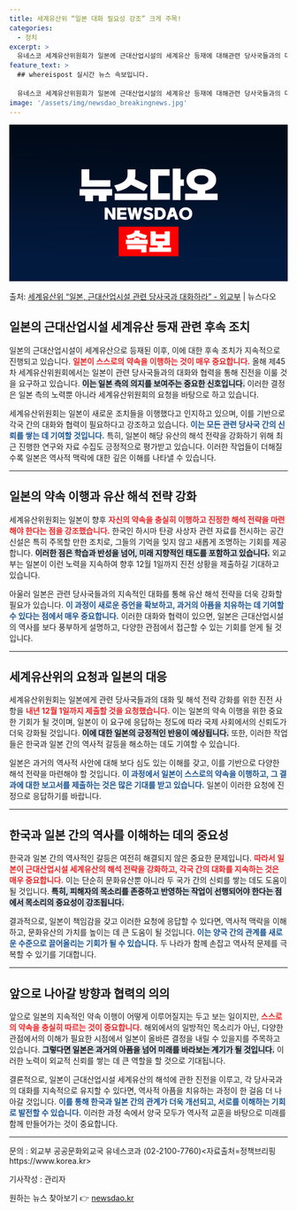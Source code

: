 ```yaml
---
title: 세계유산위 “일본 대화 필요성 강조” 크게 주목!
categories:
  - 정치
excerpt: >
  유네스코 세계유산위원회가 일본에 근대산업시설의 세계유산 등재에 대해관련 당사국들과의 대화를 지속할 것을 독려…
feature_text: >
  ## whereispost 실시간 뉴스 속보입니다.

  유네스코 세계유산위원회가 일본에 근대산업시설의 세계유산 등재에 대해관련 당사국들과의 대화를 지속할 것을 독려…
image: '/assets/img/newsdao_breakingnews.jpg'
---
```


![뉴스다오 속보](/assets/img/newsdao_breakingnews.jpg)

<p>출처: <a href="https://newsdao.kr/1955" rel="dofollow">세계유산위 “일본, 근대산업시설 관련 당사국과 대화하라” - 외교부</a> | 뉴스다오</p>

<h2 data-ke-size="size26">일본의 근대산업시설 세계유산 등재 관련 후속 조치</h2>

<p data-ke-size="size16">일본의 근대산업시설이 세계유산으로 등재된 이후, 이에 대한 후속 조치가 지속적으로 진행되고 있습니다. <b><span style="color: #ee2323;">일본이 스스로의 약속을 이행하는 것이 매우 중요합니다.</span></b> 올해 제45차 세계유산위원회에서는 일본이 관련 당사국들과의 대화와 협력을 통해 진전을 이룰 것을 요구하고 있습니다. <b><span style="background-color: #21538527;">이는 일본 측의 의지를 보여주는 중요한 신호입니다.</span></b> 이러한 결정은 일본 측의 노력뿐 아니라 세계유산위원회의 요청을 바탕으로 하고 있습니다.</p>

<p data-ke-size="size16">세계유산위원회는 일본이 새로운 조치들을 이행했다고 인지하고 있으며, 이를 기반으로 각국 간의 대화와 협력이 필요하다고 강조하고 있습니다. <b><span style="color: #1a5490;">이는 모든 관련 당사국 간의 신뢰를 쌓는 데 기여할 것입니다.</span></b> 특히, 일본이 해당 유산의 해석 전략을 강화하기 위해 최근 진행한 연구와 자료 수집도 긍정적으로 평가받고 있습니다. 이러한 작업들이 더해질수록 일본은 역사적 맥락에 대한 깊은 이해를 나타낼 수 있습니다.</p>

<hr />

<h2>일본의 약속 이행과 유산 해석 전략 강화</h2>

<p data-ke-size="size16">세계유산위원회는 일본이 향후 <b><span style="color: #ee2323;">자신의 약속을 충실히 이행하고 진정한 해석 전략을 마련해야 한다는 점을 강조했습니다.</span></b> 한국인 하시마 탄광 사상자 관련 자료를 전시하는 공간 신설은 특히 주목할 만한 조치로, 그들의 기억을 잊지 않고 새롭게 조명하는 기회를 제공합니다. <b><span style="background-color: #21538527;">이러한 점은 학습과 반성을 넘어, 미래 지향적인 태도를 포함하고 있습니다.</span></b> 외교부는 일본이 이런 노력을 지속하여 향후 12월 1일까지 진전 상황을 제출하길 기대하고 있습니다.</p>

<p data-ke-size="size16">아울러 일본은 관련 당사국들과의 지속적인 대화를 통해 유산 해석 전략을 더욱 강화할 필요가 있습니다. <b><span style="color: #1a5490;">이 과정이 새로운 증언을 확보하고, 과거의 아픔을 치유하는 데 기여할 수 있다는 점에서 매우 중요합니다.</span></b> 이러한 대화와 협력이 있으면, 일본은 근대산업시설의 역사를 보다 풍부하게 설명하고, 다양한 관점에서 접근할 수 있는 기회를 얻게 될 것입니다.</p>

<hr />

<h2>세계유산위의 요청과 일본의 대응</h2>

<p data-ke-size="size16">세계유산위원회는 일본에게 관련 당사국들과의 대화 및 해석 전략 강화를 위한 진전 사항을 <b><span style="color: #ee2323;">내년 12월 1일까지 제출할 것을 요청했습니다.</span></b> 이는 일본의 약속 이행을 위한 중요한 기회가 될 것이며, 일본이 이 요구에 응답하는 정도에 따라 국제 사회에서의 신뢰도가 더욱 강화될 것입니다. <b><span style="background-color: #21538527;">이에 대한 일본의 긍정적인 반응이 예상됩니다.</span></b> 또한, 이러한 작업들은 한국과 일본 간의 역사적 갈등을 해소하는 데도 기여할 수 있습니다.</p>

<p data-ke-size="size16">일본은 과거의 역사적 사안에 대해 보다 심도 있는 이해를 갖고, 이를 기반으로 다양한 해석 전략을 마련해야 할 것입니다. <b><span style="color: #1a5490;">이 과정에서 일본이 스스로의 약속을 이행하고, 그 결과에 대한 보고서를 제출하는 것은 많은 기대를 받고 있습니다.</span></b> 일본이 이러한 요청에 진정으로 응답하기를 바랍니다.</p>

<hr />

<h2>한국과 일본 간의 역사를 이해하는 데의 중요성</h2>

<p data-ke-size="size16">한국과 일본 간의 역사적인 갈등은 여전히 해결되지 않은 중요한 문제입니다. <b><span style="color: #ee2323;">따라서 일본이 근대산업시설 세계유산의 해석 전략을 강화하고, 각국 간의 대화를 지속하는 것은 매우 중요합니다.</span></b> 이는 단순히 문화유산뿐 아니라 두 국가 간의 신뢰를 쌓는 데도 도움이 될 것입니다. <b><span style="background-color: #21538527;">특히, 피해자의 목소리를 존중하고 반영하는 작업이 선행되어야 한다는 점에서 목소리의 중요성이 강조됩니다.</span></b> </p>

<p data-ke-size="size16">결과적으로, 일본이 책임감을 갖고 이러한 요청에 응답할 수 있다면, 역사적 맥락을 이해하고, 문화유산의 가치를 높이는 데 큰 도움이 될 것입니다. <b><span style="color: #1a5490;">이는 양국 간의 관계를 새로운 수준으로 끌어올리는 기회가 될 수 있습니다.</span></b> 두 나라가 함께 손잡고 역사적 문제를 극복할 수 있기를 기대합니다.</p>

<hr />

<h2>앞으로 나아갈 방향과 협력의 의의</h2>

<p data-ke-size="size16">앞으로 일본의 지속적인 약속 이행이 어떻게 이루어질지는 두고 보는 일이지만, <b><span style="color: #ee2323;">스스로의 약속을 충실히 따르는 것이 중요합니다.</span></b> 해외에서의 일방적인 목소리가 아닌, 다양한 관점에서의 이해가 필요한 시점에서 일본이 올바른 결정을 내릴 수 있을지를 주목하고 있습니다. <b><span style="background-color: #21538527;">그렇다면 일본은 과거의 아픔을 넘어 미래를 바라보는 계기가 될 것입니다.</span></b> 이러한 노력이 외교적 신뢰를 쌓는 데 큰 역할을 할 것으로 기대됩니다.</p>

<p data-ke-size="size16">결론적으로, 일본이 근대산업시설 세계유산의 해석에 관한 진전을 이루고, 각 당사국과의 대화를 지속적으로 유지할 수 있다면, 역사적 아픔을 치유하는 과정이 한 걸음 더 나아갈 것입니다. <b><span style="color: #1a5490;">이를 통해 한국과 일본 간의 관계가 더욱 개선되고, 서로를 이해하는 기회로 발전할 수 있습니다.</span></b> 이러한 과정 속에서 양국 모두가 역사적 교훈을 바탕으로 미래를 함께 만들어가는 것이 중요합니다.</p>

<hr />

<p data-ke-size="size16">문의 : 외교부 공공문화외교국 유네스코과 (02-2100-7760)<자료출처=정책브리핑 https://www.korea.kr></p>
<p data-ke-size="size16">기사작성 : 관리자</p>
<p data-ke-size="size16"></p> 

원하는 뉴스 찾아보기 👉 <a href="https://newsdao.kr" rel="dofollow">newsdao.kr</a>


